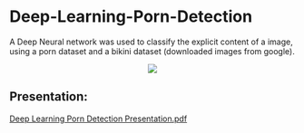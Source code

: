 # Deep-Learning-Porn-Detection
A Deep Neural network was used to classify the explicit content of a image, using a porn dataset and a bikini dataset (downloaded images from google).

<p align="center">
  <img src="https://user-images.githubusercontent.com/9624843/82117529-37ba1380-9779-11ea-8599-f6beaeb1b122.png"/>
</p>

## Presentation:
[Deep Learning Porn Detection Presentation.pdf](https://github.com/Alexookah/Deep-Learning-Porn-Detection/blob/master/Porn%20Detection%20Presentation.pdf)
